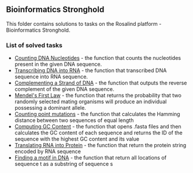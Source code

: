 ## Bioinformatics Stronghold

This folder contains solutions to tasks on the Rosalind platform - Bioinformatics Stronghold.


### List of solved tasks

* [Counting DNA Nucleotides](Counting_DNA_Nucleotides.py) -  the function that counts the nucleotides present in the given DNA sequence.
* [Transcribing DNA into RNA](Transcribing_DNA_into_RNA.py) - the function that transcribed DNA sequence into RNA sequence. 
* [Complementing a Strand of DNA](Complementing_Strand_of_DNA.py) - the function that outputs the reverse complement of the given DNA sequence.
* [Mendel's First Law](Mendels_first_law.py) - the function that returns the probability that two randomly selected mating organisms will produce an individual possessing a dominant allele.
* [Counting point mutations](Counting_point_mutations.py) - the function that calculates the Hamming distance between two sequences of equal length
* [Computing GC Content](Computing_GC_content.py) - the function that opens .fasta files and then calculates the GC content of each sequence and returns the ID of the sequence with the highest GC content and its value
* [Translating RNA into Protein](Translating_RNA_into_protein.py) - the function that return the protein string encoded by RNA sequence
* [Finding a motif in DNA](Finding_motif_in_DNA.py) - the function that return all locations of sequence t as a substring of sequence s